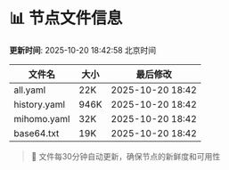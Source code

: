 # 📊 节点文件信息

**更新时间**: 2025-10-20 18:42:58 北京时间

| 文件名 | 大小 | 最后修改 |
|--------|------|----------|
| all.yaml | 22K | 2025-10-20 18:42 |
| history.yaml | 946K | 2025-10-20 18:42 |
| mihomo.yaml | 32K | 2025-10-20 18:42 |
| base64.txt | 19K | 2025-10-20 18:42 |

> 🔄 文件每30分钟自动更新，确保节点的新鲜度和可用性
